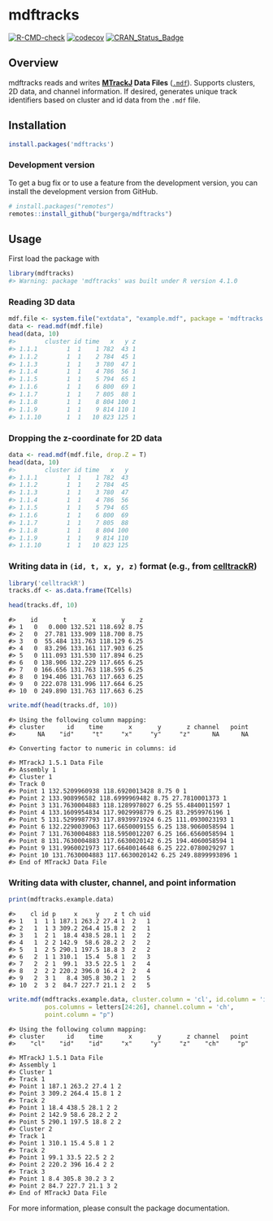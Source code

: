 mdftracks
================

<!-- README.md is generated from README.Rmd. Please edit that file -->
<!-- badges: start -->

[![R-CMD-check](https://github.com/burgerga/mdftracks/workflows/R-CMD-check/badge.svg)](https://github.com/burgerga/mdftracks/actions)
[![codecov](https://codecov.io/gh/burgerga/mdftracks/branch/master/graph/badge.svg)](https://codecov.io/gh/burgerga/mdftracks)
[![CRAN\_Status\_Badge](http://www.r-pkg.org/badges/version/mdftracks)](https://cran.r-project.org/package=mdftracks)
<!-- badges: end -->

## Overview

mdftracks reads and writes
**[MTrackJ](https://imagescience.org/meijering/software/mtrackj/) Data
Files**
([`.mdf`](https://imagescience.org/meijering/software/mtrackj/format/)).
Supports clusters, 2D data, and channel information. If desired,
generates unique track identifiers based on cluster and id data from the
`.mdf` file.

## Installation

``` r
install.packages('mdftracks')
```

### Development version

To get a bug fix or to use a feature from the development version, you
can install the development version from GitHub.

``` r
# install.packages("remotes")
remotes::install_github("burgerga/mdftracks")
```

## Usage

First load the package with

``` r
library(mdftracks)
#> Warning: package 'mdftracks' was built under R version 4.1.0
```

### Reading 3D data

``` r
mdf.file <- system.file("extdata", "example.mdf", package = 'mdftracks')
data <- read.mdf(mdf.file)
head(data, 10)
#>        cluster id time   x   y z
#> 1.1.1        1  1    1 782  43 1
#> 1.1.2        1  1    2 784  45 1
#> 1.1.3        1  1    3 780  47 1
#> 1.1.4        1  1    4 786  56 1
#> 1.1.5        1  1    5 794  65 1
#> 1.1.6        1  1    6 800  69 1
#> 1.1.7        1  1    7 805  88 1
#> 1.1.8        1  1    8 804 100 1
#> 1.1.9        1  1    9 814 110 1
#> 1.1.10       1  1   10 823 125 1
```

### Dropping the z-coordinate for 2D data

``` r
data <- read.mdf(mdf.file, drop.Z = T)
head(data, 10)
#>        cluster id time   x   y
#> 1.1.1        1  1    1 782  43
#> 1.1.2        1  1    2 784  45
#> 1.1.3        1  1    3 780  47
#> 1.1.4        1  1    4 786  56
#> 1.1.5        1  1    5 794  65
#> 1.1.6        1  1    6 800  69
#> 1.1.7        1  1    7 805  88
#> 1.1.8        1  1    8 804 100
#> 1.1.9        1  1    9 814 110
#> 1.1.10       1  1   10 823 125
```

### Writing data in `(id, t, x, y, z)` format (e.g., from [celltrackR](https://github.com/ingewortel/celltrackR))

``` r
library('celltrackR')
tracks.df <- as.data.frame(TCells)
```

``` r
head(tracks.df, 10)
```

    #>    id       t       x       y    z
    #> 1   0   0.000 132.521 118.692 8.75
    #> 2   0  27.781 133.909 118.700 8.75
    #> 3   0  55.484 131.763 118.129 6.25
    #> 4   0  83.296 133.161 117.903 6.25
    #> 5   0 111.093 131.530 117.894 6.25
    #> 6   0 138.906 132.229 117.665 6.25
    #> 7   0 166.656 131.763 118.595 6.25
    #> 8   0 194.406 131.763 117.663 6.25
    #> 9   0 222.078 131.996 117.664 6.25
    #> 10  0 249.890 131.763 117.663 6.25

``` r
write.mdf(head(tracks.df, 10))
```

    #> Using the following column mapping:
    #> cluster      id    time       x       y       z channel   point 
    #>      NA    "id"     "t"     "x"     "y"     "z"      NA      NA

    #> Converting factor to numeric in columns: id

    #> MTrackJ 1.5.1 Data File
    #> Assembly 1
    #> Cluster 1
    #> Track 0
    #> Point 1 132.5209960938 118.6920013428 8.75 0 1
    #> Point 2 133.908996582 118.6999969482 8.75 27.7810001373 1
    #> Point 3 131.7630004883 118.1289978027 6.25 55.4840011597 1
    #> Point 4 133.1609954834 117.9029998779 6.25 83.2959976196 1
    #> Point 5 131.5299987793 117.8939971924 6.25 111.0930023193 1
    #> Point 6 132.2290039063 117.6650009155 6.25 138.9060058594 1
    #> Point 7 131.7630004883 118.5950012207 6.25 166.6560058594 1
    #> Point 8 131.7630004883 117.6630020142 6.25 194.4060058594 1
    #> Point 9 131.9960021973 117.6640014648 6.25 222.0780029297 1
    #> Point 10 131.7630004883 117.6630020142 6.25 249.8899993896 1
    #> End of MTrackJ Data File

### Writing data with cluster, channel, and point information

``` r
print(mdftracks.example.data)
```

    #>    cl id p     x     y    z t ch uid
    #> 1   1  1 1 187.1 263.2 27.4 1  2   1
    #> 2   1  1 3 309.2 264.4 15.8 2  2   1
    #> 3   1  2 1  18.4 438.5 28.1 1  2   2
    #> 4   1  2 2 142.9  58.6 28.2 2  2   2
    #> 5   1  2 5 290.1 197.5 18.8 3  2   2
    #> 6   2  1 1 310.1  15.4  5.8 1  2   3
    #> 7   2  2 1  99.1  33.5 22.5 1  2   4
    #> 8   2  2 2 220.2 396.0 16.4 2  2   4
    #> 9   2  3 1   8.4 305.8 30.2 1  2   5
    #> 10  2  3 2  84.7 227.7 21.1 2  2   5

``` r
write.mdf(mdftracks.example.data, cluster.column = 'cl', id.column = 'id',  
          pos.columns = letters[24:26], channel.column = 'ch', 
          point.column = "p")
```

    #> Using the following column mapping:
    #> cluster      id    time       x       y       z channel   point 
    #>    "cl"    "id"    "id"     "x"     "y"     "z"    "ch"     "p"

    #> MTrackJ 1.5.1 Data File
    #> Assembly 1
    #> Cluster 1
    #> Track 1
    #> Point 1 187.1 263.2 27.4 1 2
    #> Point 3 309.2 264.4 15.8 1 2
    #> Track 2
    #> Point 1 18.4 438.5 28.1 2 2
    #> Point 2 142.9 58.6 28.2 2 2
    #> Point 5 290.1 197.5 18.8 2 2
    #> Cluster 2
    #> Track 1
    #> Point 1 310.1 15.4 5.8 1 2
    #> Track 2
    #> Point 1 99.1 33.5 22.5 2 2
    #> Point 2 220.2 396 16.4 2 2
    #> Track 3
    #> Point 1 8.4 305.8 30.2 3 2
    #> Point 2 84.7 227.7 21.1 3 2
    #> End of MTrackJ Data File

For more information, please consult the package documentation.
